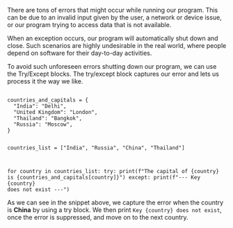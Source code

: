There are tons of errors that might occur while running our program. This can be due to an invalid input given by the user, a network or device issue, or our program trying to access data that is not available.

When an exception occurs, our program will automatically shut down and close. Such scenarios are highly undesirable in the real world, where people depend on software for their day-to-day activities.

To avoid such unforeseen errors shutting down our program, we can use the Try/Except blocks. The try/except block captures our error and lets us process it the way we like.

<Editor lang="python">
<code>
countries_and_capitals = {
  "India": "Delhi",
  "United Kingdom": "London",
  "Thailand": "Bangkok",
  "Russia": "Moscow",
}

countries_list = ["India", "Russia", "China", "Thailand"]

for country in countries_list:
  try:
    print(f"The capital of {country} is {countries_and_capitals[country]}")
  except:
    print(f"--- Key {country} does not exist ---")
</code>
</Editor>

As we can see in the snippet above, we capture the error when the country is **China** by using a try block. We then print `Key {country} does not exist`, once the error is suppressed, and move on to the next country.

